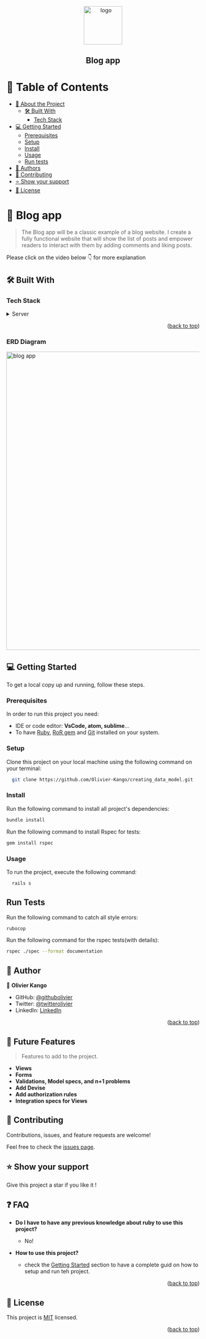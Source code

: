<a id="readme-top"></a>

<div align="center">
  <img src="https://user-images.githubusercontent.com/108806646/215562421-e8b28205-90bf-4b83-a069-46ea75e964c3.png" alt="logo" width="100"  height="auto" />
  <br/>
  <h2>Blog app</h2>
</div>

# 📗 Table of Contents

- [📖 About the Project](#about-project)
  - [🛠 Built With](#built-with)
    - [Tech Stack](#tech-stack)
- [💻 Getting Started](#getting-started)
  - [Prerequisites](#prerequisites)
  - [Setup](#setup)
  - [Install](#install)
  - [Usage](#usage)
  - [Run tests](#run-tests)
- [👥 Authors](#authors)
- [🤝 Contributing](#contributing)
- [⭐️ Show your support](#support)
- [📝 License](#license)

# 📖 Blog app <a id="about-project"></a>

> The Blog app will be a classic example of a blog website. I create a fully functional website that will show the list of posts and empower readers to interact with them by adding comments and liking posts.

Please click on the video below 👇 for more explanation 

## 🛠 Built With <a id="built-with"></a>

### Tech Stack <a id="tech-stack"></a>
  <details>
  <summary>Server</summary>
    <ul>
      <li><a href="https://rubyonrails.org/">Ruby on Rails</a></li>
      <li><a href="https://www.postgresql.org/">Postgres</a></li>
    </ul>
  </details>

  <p align="right">(<a href="#readme-top">back to top</a>)</p>

### ERD Diagram <a id="diagram">

<img width="777" alt="blog app" src="https://user-images.githubusercontent.com/108806646/215563461-8212fa69-d194-4677-9e90-848c8c81ae46.png">

<!-- GETTING STARTED -->

## 💻 Getting Started <a id="getting-started"></a>

To get a local copy up and running, follow these steps.

### Prerequisites

In order to run this project you need:

- IDE or code editor: **VsCode, atom, sublime**...
- To have [Ruby](https://www.ruby-lang.org/en/), [RoR gem](https://rubyonrails.org/) and [Git](https://git-scm.com/) installed on your system.

### Setup

Clone this project on your local machine using the following command on your terminal:

```sh
  git clone https://github.com/Olivier-Kango/creating_data_model.git
```

### Install

Run the following command to install all project's dependencies:

```sh
bundle install
```

Run the following command to install Rspec for tests:

```sh
gem install rspec
```

### Usage

To run the project, execute the following command:

```sh
  rails s
```

## Run Tests

Run the following command to catch all style errors:

```sh
rubocop
```

Run the following command for the rspec tests(with details):

```sh
rspec ./spec --format documentation
```

## 👥 Author <a id="authors"></a>

👤 **Olivier Kango**

- GitHub: [@githubolivier](https://github.com/Olivier-Kango)
- Twitter: [@twitterolivier](https://twitter.com/olivierkango1)
- LinkedIn: [LinkedIn](https://www.linkedin.com/in/olivier-kango-b990601b8/)

<p align="right">(<a href="#readme-top">back to top</a>)</p>

<!-- FUTURE FEATURES -->

## 🔭 Future Features <a id="future-features"></a>

> Features to add to the project.

- **Views**
- **Forms**
- **Validations, Model specs, and n+1 problems**
- **Add Devise**
- **Add authorization rules**
- **Integration specs for Views**


<!-- CONTRIBUTING -->

## 🤝 Contributing <a id="contributing"></a>

Contributions, issues, and feature requests are welcome!

Feel free to check the [issues page](https://github.com/Olivier-Kango/blog_app/issues/new).

<!-- SUPPORT -->

## ⭐️ Show your support <a id="support"></a>

Give this project a star if you like it !

<!-- FAQ (optional) -->

## ❓ FAQ <a id="faq"></a>

- **Do I have to have any previous knowledge about ruby to use this project?**

  - No!

- **How to use this project?**

  - check the [Getting Started](#getting-started) section to have a complete guid on how to setup and run teh project.

<p align="right">(<a href="#readme-top">back to top</a>)</p>

<!-- LICENSE -->

## 📝 License <a id="license"></a>

This project is [MIT](./LICENSE.txt) licensed.


<p align="right">(<a href="#readme-top">back to top</a>)</p>
